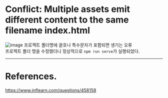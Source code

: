 # Conflict: Multiple assets emit different content to the same filename index.html

![image](https://img1.daumcdn.net/thumb/R1280x0/?scode=mtistory2&fname=https%3A%2F%2Fblog.kakaocdn.net%2Fdn%2Fb97aUQ%2FbtrRvHgN55e%2FCNaSTYFyo5IS3Q1eiM9hk0%2Fimg.png)
프로젝트 폴더명에 괄호나 특수문자가 포함되면 생기는 오류 <br>
프로젝트 폴더 명을 수정했더니 정상적으로 `npm run serve`가 실행되었다. <br>

---

# References.

<https://www.inflearn.com/questions/458158>
